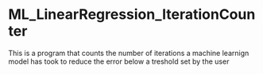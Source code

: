 # ML_LinearRegression_IterationCounter
 This is a program that counts the number of iterations a machine learnign model has took to reduce the error below a treshold set by the user

